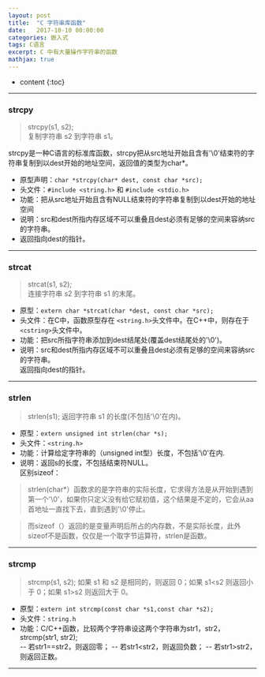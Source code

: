 ```yaml
---
layout: post
title:  "C 字符串库函数"
date:   2017-10-10 00:00:00
categories: 嵌入式
tags: C语言
excerpt: C 中有大量操作字符串的函数
mathjax: true
---
```

* content
{:toc}
---


### strcpy
> strcpy(s1, s2);  <br/>
  复制字符串 s2 到字符串 s1。

strcpy是一种C语言的标准库函数，strcpy把从src地址开始且含有'\0'结束符的字符串复制到以dest开始的地址空间，返回值的类型为char*。  <br/>
- 原型声明：`char *strcpy(char* dest, const char *src); ` <br/>
- 头文件：`#include <string.h>` 和 `#include <stdio.h> ` <br/>
- 功能：把从src地址开始且含有NULL结束符的字符串复制到以dest开始的地址空间  <br/>
- 说明：src和dest所指内存区域不可以重叠且dest必须有足够的空间来容纳src的字符串。  <br/>
- 返回指向dest的指针。  <br/>


---

### strcat
> strcat(s1, s2);  <br/>
  连接字符串 s2 到字符串 s1 的末尾。
  
- 原型：`extern char *strcat(char *dest, const char *src); ` <br/>
- 头文件：在C中，函数原型存在 `<string.h>`头文件中。在C++中，则存在于`<cstring>`头文件中。  <br/>
- 功能：把src所指字符串添加到dest结尾处(覆盖dest结尾处的'\0')。  <br/>
- 说明：src和dest所指内存区域不可以重叠且dest必须有足够的空间来容纳src的字符串。  <br/>
返回指向dest的指针。


---

### strlen
> strlen(s1);
  返回字符串 s1 的长度(不包括'\0'在内)。
  
- 原型：`extern unsigned int strlen(char *s);`  <br/>
- 头文件：`<string.h>`  <br/>
- 功能：计算给定字符串的（unsigned int型）长度，不包括'\0'在内.  <br/>
- 说明：返回s的长度，不包括结束符NULL。  <br/>
区别sizeof：
> strlen(char*）函数求的是字符串的实际长度，它求得方法是从开始到遇到第一个'\0'，如果你只定义没有给它赋初值，这个结果是不定的，它会从aa首地址一直找下去，直到遇到'\0'停止。

> 而sizeof（）返回的是变量声明后所占的内存数，不是实际长度，此外sizeof不是函数，仅仅是一个取字节运算符，strlen是函数。

---

### strcmp
> strcmp(s1, s2);
  如果 s1 和 s2 是相同的，则返回 0；如果 s1<s2 则返回小于 0；如果 s1>s2 则返回大于 0。
  
- 原型：`extern int strcmp(const char *s1,const char *s2);`  <br/>
- 头文件：`string.h`  <br/>
- 功能：C/C++函数，比较两个字符串设这两个字符串为str1，str2，strcmp(str1, str2);  <br/>
-- 若str1==str2，则返回零；
-- 若str1<str2，则返回负数；
-- 若str1>str2，则返回正数。

---

